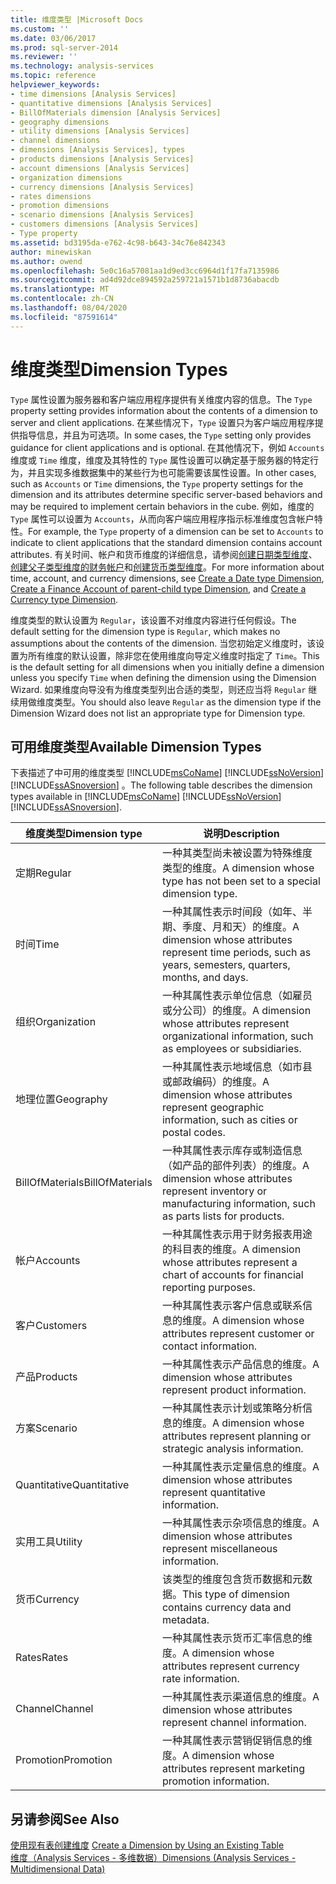 ```yaml
---
title: 维度类型 |Microsoft Docs
ms.custom: ''
ms.date: 03/06/2017
ms.prod: sql-server-2014
ms.reviewer: ''
ms.technology: analysis-services
ms.topic: reference
helpviewer_keywords:
- time dimensions [Analysis Services]
- quantitative dimensions [Analysis Services]
- BillOfMaterials dimension [Analysis Services]
- geography dimensions
- utility dimensions [Analysis Services]
- channel dimensions
- dimensions [Analysis Services], types
- products dimensions [Analysis Services]
- account dimensions [Analysis Services]
- organization dimensions
- currency dimensions [Analysis Services]
- rates dimensions
- promotion dimensions
- scenario dimensions [Analysis Services]
- customers dimensions [Analysis Services]
- Type property
ms.assetid: bd3195da-e762-4c98-b643-34c76e842343
author: minewiskan
ms.author: owend
ms.openlocfilehash: 5e0c16a57081aa1d9ed3cc6964d1f17fa7135986
ms.sourcegitcommit: ad4d92dce894592a259721a1571b1d8736abacdb
ms.translationtype: MT
ms.contentlocale: zh-CN
ms.lasthandoff: 08/04/2020
ms.locfileid: "87591614"
---
```

# <a name="dimension-types"></a><span data-ttu-id="b637e-102">维度类型</span><span class="sxs-lookup"><span data-stu-id="b637e-102">Dimension Types</span></span>
  <span data-ttu-id="b637e-103">`Type` 属性设置为服务器和客户端应用程序提供有关维度内容的信息。</span><span class="sxs-lookup"><span data-stu-id="b637e-103">The `Type` property setting provides information about the contents of a dimension to server and client applications.</span></span> <span data-ttu-id="b637e-104">在某些情况下，`Type` 设置只为客户端应用程序提供指导信息，并且为可选项。</span><span class="sxs-lookup"><span data-stu-id="b637e-104">In some cases, the `Type` setting only provides guidance for client applications and is optional.</span></span> <span data-ttu-id="b637e-105">在其他情况下，例如 `Accounts` 维度或 `Time` 维度，维度及其特性的 `Type` 属性设置可以确定基于服务器的特定行为，并且实现多维数据集中的某些行为也可能需要该属性设置。</span><span class="sxs-lookup"><span data-stu-id="b637e-105">In other cases, such as `Accounts` or `Time` dimensions, the `Type` property settings for the dimension and its attributes determine specific server-based behaviors and may be required to implement certain behaviors in the cube.</span></span> <span data-ttu-id="b637e-106">例如，维度的 `Type` 属性可以设置为 `Accounts`，从而向客户端应用程序指示标准维度包含帐户特性。</span><span class="sxs-lookup"><span data-stu-id="b637e-106">For example, the `Type` property of a dimension can be set to `Accounts` to indicate to client applications that the standard dimension contains account attributes.</span></span> <span data-ttu-id="b637e-107">有关时间、帐户和货币维度的详细信息，请参阅[创建日期类型维度](../multidimensional-models/database-dimensions-create-a-date-type-dimension.md)、[创建父子类型维度的财务帐户](../multidimensional-models/database-dimensions-finance-account-of-parent-child-type.md)和[创建货币类型维度](../multidimensional-models/database-dimensions-create-a-currency-type-dimension.md)。</span><span class="sxs-lookup"><span data-stu-id="b637e-107">For more information about time, account, and currency dimensions, see [Create a Date type Dimension](../multidimensional-models/database-dimensions-create-a-date-type-dimension.md), [Create a Finance Account of parent-child type Dimension](../multidimensional-models/database-dimensions-finance-account-of-parent-child-type.md), and [Create a Currency type Dimension](../multidimensional-models/database-dimensions-create-a-currency-type-dimension.md).</span></span>  
  
 <span data-ttu-id="b637e-108">维度类型的默认设置为 `Regular`，该设置不对维度内容进行任何假设。</span><span class="sxs-lookup"><span data-stu-id="b637e-108">The default setting for the dimension type is `Regular`, which makes no assumptions about the contents of the dimension.</span></span> <span data-ttu-id="b637e-109">当您初始定义维度时，该设置为所有维度的默认设置，除非您在使用维度向导定义维度时指定了 `Time`。</span><span class="sxs-lookup"><span data-stu-id="b637e-109">This is the default setting for all dimensions when you initially define a dimension unless you specify `Time` when defining the dimension using the Dimension Wizard.</span></span> <span data-ttu-id="b637e-110">如果维度向导没有为维度类型列出合适的类型，则还应当将 `Regular` 继续用做维度类型。</span><span class="sxs-lookup"><span data-stu-id="b637e-110">You should also leave `Regular` as the dimension type if the Dimension Wizard does not list an appropriate type for Dimension type.</span></span>  
  
## <a name="available-dimension-types"></a><span data-ttu-id="b637e-111">可用维度类型</span><span class="sxs-lookup"><span data-stu-id="b637e-111">Available Dimension Types</span></span>  
 <span data-ttu-id="b637e-112">下表描述了中可用的维度类型 [!INCLUDE[msCoName](../../includes/msconame-md.md)] [!INCLUDE[ssNoVersion](../../includes/ssnoversion-md.md)] [!INCLUDE[ssASnoversion](../../includes/ssasnoversion-md.md)] 。</span><span class="sxs-lookup"><span data-stu-id="b637e-112">The following table describes the dimension types available in [!INCLUDE[msCoName](../../includes/msconame-md.md)] [!INCLUDE[ssNoVersion](../../includes/ssnoversion-md.md)] [!INCLUDE[ssASnoversion](../../includes/ssasnoversion-md.md)].</span></span>  
  
|<span data-ttu-id="b637e-113">维度类型</span><span class="sxs-lookup"><span data-stu-id="b637e-113">Dimension type</span></span>|<span data-ttu-id="b637e-114">说明</span><span class="sxs-lookup"><span data-stu-id="b637e-114">Description</span></span>|  
|--------------------|-----------------|  
|<span data-ttu-id="b637e-115">定期</span><span class="sxs-lookup"><span data-stu-id="b637e-115">Regular</span></span>|<span data-ttu-id="b637e-116">一种其类型尚未被设置为特殊维度类型的维度。</span><span class="sxs-lookup"><span data-stu-id="b637e-116">A dimension whose type has not been set to a special dimension type.</span></span>|  
|<span data-ttu-id="b637e-117">时间</span><span class="sxs-lookup"><span data-stu-id="b637e-117">Time</span></span>|<span data-ttu-id="b637e-118">一种其属性表示时间段（如年、半期、季度、月和天）的维度。</span><span class="sxs-lookup"><span data-stu-id="b637e-118">A dimension whose attributes represent time periods, such as years, semesters, quarters, months, and days.</span></span>|  
|<span data-ttu-id="b637e-119">组织</span><span class="sxs-lookup"><span data-stu-id="b637e-119">Organization</span></span>|<span data-ttu-id="b637e-120">一种其属性表示单位信息（如雇员或分公司）的维度。</span><span class="sxs-lookup"><span data-stu-id="b637e-120">A dimension whose attributes represent organizational information, such as employees or subsidiaries.</span></span>|  
|<span data-ttu-id="b637e-121">地理位置</span><span class="sxs-lookup"><span data-stu-id="b637e-121">Geography</span></span>|<span data-ttu-id="b637e-122">一种其属性表示地域信息（如市县或邮政编码）的维度。</span><span class="sxs-lookup"><span data-stu-id="b637e-122">A dimension whose attributes represent geographic information, such as cities or postal codes.</span></span>|  
|<span data-ttu-id="b637e-123">BillOfMaterials</span><span class="sxs-lookup"><span data-stu-id="b637e-123">BillOfMaterials</span></span>|<span data-ttu-id="b637e-124">一种其属性表示库存或制造信息（如产品的部件列表）的维度。</span><span class="sxs-lookup"><span data-stu-id="b637e-124">A dimension whose attributes represent inventory or manufacturing information, such as parts lists for products.</span></span>|  
|<span data-ttu-id="b637e-125">帐户</span><span class="sxs-lookup"><span data-stu-id="b637e-125">Accounts</span></span>|<span data-ttu-id="b637e-126">一种其属性表示用于财务报表用途的科目表的维度。</span><span class="sxs-lookup"><span data-stu-id="b637e-126">A dimension whose attributes represent a chart of accounts for financial reporting purposes.</span></span>|  
|<span data-ttu-id="b637e-127">客户</span><span class="sxs-lookup"><span data-stu-id="b637e-127">Customers</span></span>|<span data-ttu-id="b637e-128">一种其属性表示客户信息或联系信息的维度。</span><span class="sxs-lookup"><span data-stu-id="b637e-128">A dimension whose attributes represent customer or contact information.</span></span>|  
|<span data-ttu-id="b637e-129">产品</span><span class="sxs-lookup"><span data-stu-id="b637e-129">Products</span></span>|<span data-ttu-id="b637e-130">一种其属性表示产品信息的维度。</span><span class="sxs-lookup"><span data-stu-id="b637e-130">A dimension whose attributes represent product information.</span></span>|  
|<span data-ttu-id="b637e-131">方案</span><span class="sxs-lookup"><span data-stu-id="b637e-131">Scenario</span></span>|<span data-ttu-id="b637e-132">一种其属性表示计划或策略分析信息的维度。</span><span class="sxs-lookup"><span data-stu-id="b637e-132">A dimension whose attributes represent planning or strategic analysis information.</span></span>|  
|<span data-ttu-id="b637e-133">Quantitative</span><span class="sxs-lookup"><span data-stu-id="b637e-133">Quantitative</span></span>|<span data-ttu-id="b637e-134">一种其属性表示定量信息的维度。</span><span class="sxs-lookup"><span data-stu-id="b637e-134">A dimension whose attributes represent quantitative information.</span></span>|  
|<span data-ttu-id="b637e-135">实用工具</span><span class="sxs-lookup"><span data-stu-id="b637e-135">Utility</span></span>|<span data-ttu-id="b637e-136">一种其属性表示杂项信息的维度。</span><span class="sxs-lookup"><span data-stu-id="b637e-136">A dimension whose attributes represent miscellaneous information.</span></span>|  
|<span data-ttu-id="b637e-137">货币</span><span class="sxs-lookup"><span data-stu-id="b637e-137">Currency</span></span>|<span data-ttu-id="b637e-138">该类型的维度包含货币数据和元数据。</span><span class="sxs-lookup"><span data-stu-id="b637e-138">This type of dimension contains currency data and metadata.</span></span>|  
|<span data-ttu-id="b637e-139">Rates</span><span class="sxs-lookup"><span data-stu-id="b637e-139">Rates</span></span>|<span data-ttu-id="b637e-140">一种其属性表示货币汇率信息的维度。</span><span class="sxs-lookup"><span data-stu-id="b637e-140">A dimension whose attributes represent currency rate information.</span></span>|  
|<span data-ttu-id="b637e-141">Channel</span><span class="sxs-lookup"><span data-stu-id="b637e-141">Channel</span></span>|<span data-ttu-id="b637e-142">一种其属性表示渠道信息的维度。</span><span class="sxs-lookup"><span data-stu-id="b637e-142">A dimension whose attributes represent channel information.</span></span>|  
|<span data-ttu-id="b637e-143">Promotion</span><span class="sxs-lookup"><span data-stu-id="b637e-143">Promotion</span></span>|<span data-ttu-id="b637e-144">一种其属性表示营销促销信息的维度。</span><span class="sxs-lookup"><span data-stu-id="b637e-144">A dimension whose attributes represent marketing promotion information.</span></span>|  
  
## <a name="see-also"></a><span data-ttu-id="b637e-145">另请参阅</span><span class="sxs-lookup"><span data-stu-id="b637e-145">See Also</span></span>  
 <span data-ttu-id="b637e-146">[使用现有表创建维度](../multidimensional-models/create-a-dimension-by-using-an-existing-table.md) </span><span class="sxs-lookup"><span data-stu-id="b637e-146">[Create a Dimension by Using an Existing Table](../multidimensional-models/create-a-dimension-by-using-an-existing-table.md) </span></span>  
 [<span data-ttu-id="b637e-147">维度（Analysis Services - 多维数据）</span><span class="sxs-lookup"><span data-stu-id="b637e-147">Dimensions &#40;Analysis Services - Multidimensional Data&#41;</span></span>](dimensions-analysis-services-multidimensional-data.md)  
  
  
